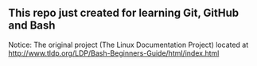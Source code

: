 ## This repo just created for learning Git, GitHub and Bash
Notice: The original project (The Linux Documentation Project) located at http://www.tldp.org/LDP/Bash-Beginners-Guide/html/index.html 
